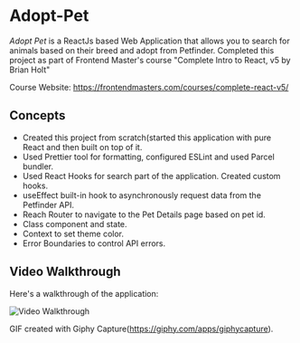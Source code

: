 # Adopt-Pet


*Adopt Pet* is a ReactJs based Web Application that allows you to search for animals based on their breed and adopt from Petfinder. Completed this project as part of Frontend Master's course "Complete Intro to React, v5 by Brian Holt"

Course Website: https://frontendmasters.com/courses/complete-react-v5/




## Concepts 


* Created this project from scratch(started this application with pure React and then built on top of it.
* Used Prettier tool for formatting, configured ESLint and used Parcel bundler.
* Used React Hooks for search part of the application. Created custom hooks.
* useEffect built-in hook to asynchronously request data from the Petfinder API.
* Reach Router to navigate to the Pet Details page based on pet id.
* Class component and state.
* Context to set theme color.
* Error Boundaries to control API errors.


## Video Walkthrough

Here's a walkthrough of the application:

<img src='walkthrough.gif' title='Video Walkthrough' width='' alt='Video Walkthrough' />

GIF created with Giphy Capture(https://giphy.com/apps/giphycapture).



